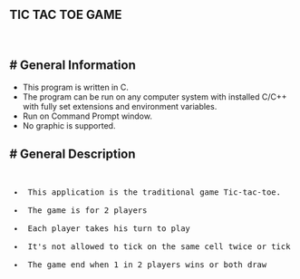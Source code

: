## TIC TAC TOE GAME
<br>

<h2># General Information</h2>
<ul>
<li>This program is written in C.</li>
<li>The program can be run on any computer system with installed C/C++ with fully set extensions and environment variables.</li>
<li>Run on Command Prompt window.</li>
<li>No graphic is supported.</li>
</ul>

<h2># General Description</h2>
<pre>
<ul>
<li> This application is the traditional game Tic-tac-toe. </li>
<li> The game is for 2 players</li>
<li> Each player takes his turn to play </li>
<li> It's not allowed to tick on the same cell twice or tick on the other player's cell. </li>
<li> The game end when 1 in 2 players wins or both draw</li>
</ul>
</pre>